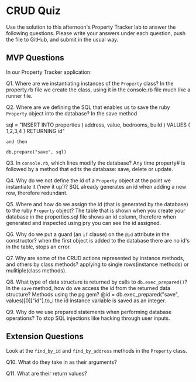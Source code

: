 # CRUD Quiz

Use the solution to this afternoon's Property Tracker lab to answer the following questions. Please write your answers under each question, push the file to GitHub, and submit in the usual way.

## MVP Questions

In our Property Tracker application:

Q1. Where are we instantiating instances of the `Property` class?
In the property.rb file we create the class, using it in the console.rb file much like a runner file.

Q2. Where are we defining the SQL that enables us to save the ruby `Property` object into the database?
In the save method

sql = "INSERT INTO properties
    (
      address,
      value,
      bedrooms,
      build
    )
    VALUES
    (
      $1,$2,$3,$4
    )
    RETURNING id"

    and then

    db.prepare("save", sql)

Q3. In `console.rb`, which lines modify the database?
Any time property# is followed by a method that edits the database: save, delete or update.

Q4. Why do we not define the id of a `Property` object at the point we instantiate it (‘new it up’)?
SQL already generates an id when adding a new row, therefore redundant.

Q5. Where and how do we assign the id (that is generated by the database) to the ruby `Property` object?
The table that is shown when you create your database in the properties.sql file shows an id column, therefore when generated and inspected using pry you can see the id assigned.

Q6. Why do we put a guard (an `if` clause) on the `@id` attribute in the constructor?
when the first object is added to the database there are no id's in the table, stops an error.

Q7. Why are some of the CRUD actions represented by instance methods, and others by class methods?
applying to single rows(instance methods) or mulitiple(class methods).

Q8. What type of data structure is returned by calls to `db.exec_prepared()`? In the `save` method, how do we access the id from the returned data structure?
Methods using the pg gem?   @id = db.exec_prepared("save", values)[0]["id"].to_i
 the id instance variable is saved as an integer.

Q9. Why do we use prepared statements when performing database operations?
To stop SQL injections like hacking through user inputs.

## Extension Questions

Look at the `find_by_id` and `find_by_address` methods in the `Property` class.

Q10. What do they take in as their arguments?

Q11. What are their return values?
